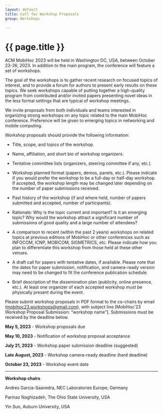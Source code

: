```yaml
---
layout: default
title: Call for Workshop Proposals
group: Workshops

---
```


# {{ page.title }}

ACM MobiHoc 2023 will be held in Washington DC, USA, between October 23-26, 2023. In addition to the main program, the conference will feature a set of workshops.

The goal of the workshops is to gather recent research on focused topics of interest, and to provide a forum for authors to present early results on these topics. We seek workshops capable of putting together a high-quality program from contributed and/or invited papers presenting novel ideas in the less formal settings that are typical of workshop meetings.

We invite proposals from both individuals and teams interested in organizing strong workshops on any topic related to the main MobiHoc conference. Preference will be given to emerging topics in networking and mobile computing.

Workshop proposals should provide the following information:

- Title, scope, and topics of the workshop.

- Name, affiliation, and short bio of workshop organizers.

- Tentative committee lists (organizers, steering committee if any, etc.).

- Workshop planned format (papers, demos, panels, etc.). Please indicate if you would prefer the workshop to be a full-day or half-day workshop. If accepted, the workshop length may be changed later depending on the number of paper submissions received.

- Past history of the workshop (if and where held, number of papers submitted and accepted, number of participants).

- Rationale: Why is the topic current and important? Is it an emerging topic? Why would the workshop attract a significant number of submissions of good quality and a large number of attendees?

- A comparison to recent (within the past 2 years) workshops on related topics at previous editions of MobiHoc or other conferences such as INFOCOM, ICNP, MOBICOM, SIGMETRICS, etc. Please indicate how you plan to differentiate this workshop from those held at these other venues.

- A draft call for papers with tentative dates, if available. Please note that the dates for paper submission, notification, and camera-ready version may need to be changed to fit the conference publication schedule.

- Brief description of the dissemination plan (publicity, online presence, etc.). At least one organizer of each accepted workshop must be physically present during the event.

Please submit workshop proposals in PDF format to the co-chairs by email (mobihoc23.workshops@gmail.com), with subject line [MobiHoc’23 Workshop Proposal Submission: “workshop name”]. Submissions must be received by the deadline below.

**May 5, 2023** - Workshop proposals due

**May 10, 2023** - Notification of workshop proposal acceptance

**July 21, 2023** - Workshop paper submission deadline (suggested)

**Late August, 2023** - Workshop camera-ready deadline (hard deadline)

**October 23, 2023** - Workshop event date

---
**Workshop chairs**

Andres Garcia-Saavedra, NEC Laboratories Europe, Germany

Parinaz Naghizadeh, The Ohio State University, USA

Yin Sun, Auburn University, USA



<!-- ACM MobiHoc 2019 will be held in Catania, Italy from July 2 to July 5, 2019. In addition to the main program, the conference will feature a set of workshops.


The goal of the workshops is that of gathering recent research on focused topics of interest, and to provide a forum for authors to present early results on these topics. We seek workshops capable to put together a high-quality program from contributed and/or invited papers presenting novel ideas in the less formal settings that is typical of workshop meetings. In this edition we intend to emphasize new topics, including artificial intelligence and machine learning applied to ad hoc systems and networks, as well as cybersecurity. We invite proposals from both individuals and teams interested in organizing strong workshops.

Workshop proposals, in plain text or PDF, should provide the following information:
1. Title, scope, and topics of the workshop.
2. Names, addresses, and affiliation of workshop organizers.
3. Tentative committee lists (organizers, steering committee if any, etc.).
4. Workshop planned format (papers, demos, panels, etc.).
5. Past history of the workshop (if and where held, number of papers submitted and
accepted, number of participants).
6. Rationale: Why is the topic current and important? Why would the workshop attract a significant number of submissions of good quality and a large number of
attendees? Please include a draft call for papers, if available. The dates for paper submission, notification, and camera-ready version would preferably be coordinated across the selected workshops.

Please include a draft call for papers, if available. Workshop proposals should include a list of important dates.

RELEVANT DATES for workshops are:
- Workshop Proposals due: **January 8, 2019**
- Notification of Workshop Proposal acceptance: **January 15, 2019**
- Workshop paper submission deadline (suggested): **April 7, 2019**
- Workshop paper acceptance notification (hard deadline): **May 5, 2019**

Workshop organizers should send their proposals to both Workshop Co-Chairs Laura Galluccio <laura.galluccio@unict.it> and Stefano Basagni <basagni@ece.neu.edu> by email.


[Submit Workshop Proposal](mailto:<laura.galluccio@unict.it,basagni@ece.neu.edu?subject=[MobiHoc'2019] Workshop Proposal){: class="btn btn-primary" } -->
